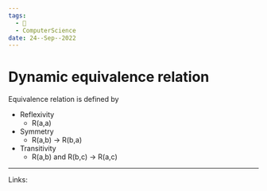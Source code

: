 ```yaml
---
tags:
  - 🌱
  - ComputerScience 
date: 24--Sep--2022
---
```


# Dynamic equivalence relation

Equivalence relation is defined by
- Reflexivity
    - R(a,a)
- Symmetry
    - R(a,b) -> R(b,a)
- Transitivity
    - R(a,b) and R(b,c) -> R(a,c)

---
Links: 